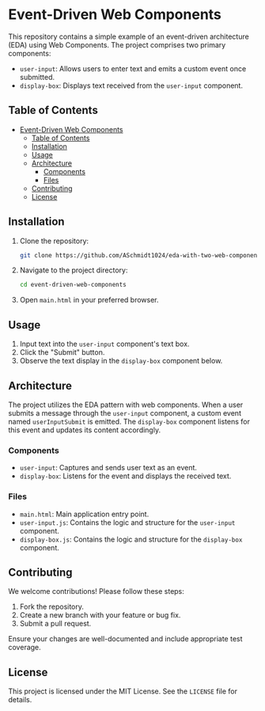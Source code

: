# Event-Driven Web Components

This repository contains a simple example of an event-driven architecture (EDA) using Web Components. The project comprises two primary components:

- `user-input`: Allows users to enter text and emits a custom event once submitted.
- `display-box`: Displays text received from the `user-input` component.

## Table of Contents

- [Event-Driven Web Components](#event-driven-web-components)
  - [Table of Contents](#table-of-contents)
  - [Installation](#installation)
  - [Usage](#usage)
  - [Architecture](#architecture)
    - [Components](#components)
    - [Files](#files)
  - [Contributing](#contributing)
  - [License](#license)

## Installation

1. Clone the repository:
   ```bash
   git clone https://github.com/ASchmidt1024/eda-with-two-web-components.git
   ```

2. Navigate to the project directory:
   ```bash
   cd event-driven-web-components
   ```

3. Open `main.html` in your preferred browser.

## Usage

1. Input text into the `user-input` component's text box.
2. Click the "Submit" button.
3. Observe the text display in the `display-box` component below.

## Architecture

The project utilizes the EDA pattern with web components. When a user submits a message through the `user-input` component, a custom event named `userInputSubmit` is emitted. The `display-box` component listens for this event and updates its content accordingly.

### Components

- `user-input`: Captures and sends user text as an event.
- `display-box`: Listens for the event and displays the received text.

### Files

- `main.html`: Main application entry point.
- `user-input.js`: Contains the logic and structure for the `user-input` component.
- `display-box.js`: Contains the logic and structure for the `display-box` component.

## Contributing

We welcome contributions! Please follow these steps:

1. Fork the repository.
2. Create a new branch with your feature or bug fix.
3. Submit a pull request.

Ensure your changes are well-documented and include appropriate test coverage.

## License

This project is licensed under the MIT License. See the `LICENSE` file for details.
